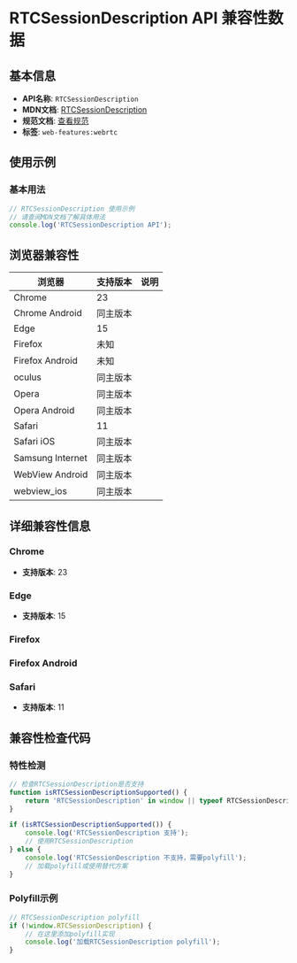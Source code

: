 # RTCSessionDescription API 兼容性数据

## 基本信息

- **API名称**: `RTCSessionDescription`
- **MDN文档**: [RTCSessionDescription](https://developer.mozilla.org/docs/Web/API/RTCSessionDescription)
- **规范文档**: [查看规范](https://w3c.github.io/webrtc-pc/#rtcsessiondescription-class)
- **标签**: `web-features:webrtc`

## 使用示例

### 基本用法

```javascript
// RTCSessionDescription 使用示例
// 请查阅MDN文档了解具体用法
console.log('RTCSessionDescription API');
```

## 浏览器兼容性

| 浏览器 | 支持版本 | 说明 |
|--------|----------|------|
| Chrome | 23 |  |
| Chrome Android | 同主版本 |  |
| Edge | 15 |  |
| Firefox | 未知 |  |
| Firefox Android | 未知 |  |
| oculus | 同主版本 |  |
| Opera | 同主版本 |  |
| Opera Android | 同主版本 |  |
| Safari | 11 |  |
| Safari iOS | 同主版本 |  |
| Samsung Internet | 同主版本 |  |
| WebView Android | 同主版本 |  |
| webview_ios | 同主版本 |  |

## 详细兼容性信息

### Chrome

- **支持版本**: 23

### Edge

- **支持版本**: 15

### Firefox


### Firefox Android


### Safari

- **支持版本**: 11

## 兼容性检查代码

### 特性检测

```javascript
// 检查RTCSessionDescription是否支持
function isRTCSessionDescriptionSupported() {
    return 'RTCSessionDescription' in window || typeof RTCSessionDescription !== 'undefined';
}

if (isRTCSessionDescriptionSupported()) {
    console.log('RTCSessionDescription 支持');
    // 使用RTCSessionDescription
} else {
    console.log('RTCSessionDescription 不支持，需要polyfill');
    // 加载polyfill或使用替代方案
}
```

### Polyfill示例

```javascript
// RTCSessionDescription polyfill
if (!window.RTCSessionDescription) {
    // 在这里添加polyfill实现
    console.log('加载RTCSessionDescription polyfill');
}
```

